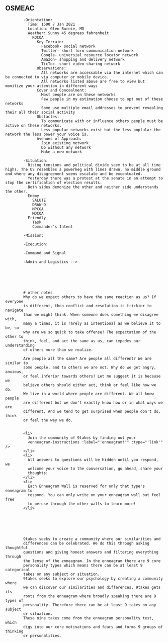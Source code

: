 ## OSMEAC
            -Orientation:
              Time: 1500 7 Jan 2021
              Location: Glen Burnie, MD
              Weather: Sunny 45 degrees fahrenheit
                KOCOA
                  Key Terrain:
                    Facebook- social network
                    Twitter- short form communication network
                    Google- universial resource locator network
                    Amazon- shopping and delivery network
                    TicToc- short video sharing network
                  Observations:
                    All networks are accessable via the internet which can be connected to via computer or mobile device.
                    All networks listed above are free to view but monitize your attention in different ways
                  Cover and Concealment:
                    Most people are on these networks
                    Few people in my estimation choose to opt out of these networks
                    Some use multiple email addresses to prevent revealing their all their social activity
                  Obstacles:
                    To communicate with or influence others people must be active on these networks.
                    Less popular networks exist but the less poplular the network the less power your voice is.
                  Avenues of Approach:
                    Join existing network
                    Do without any network
                    Make a new network

            -Situation:
              Rising tensions and political divide seem to be at all time highs. The US resembles a powerkeg with lines drawn, no middle ground and where any disagreement seems escalate and be excentuated.
              Yesterday there was a protest at the senate in an attempt to stop the certification of election results.
              Both sides demonize the other and neither side understands the other.
              Enemy
                SALUTE
                DRAW-D
                MPCOA
                MDCOA
              Friendly
                Task
                Commander's Intent

            -Mission:

            -Execution:

            -Command and Signal

            -Admin and Logistics -->






            # other notes
            Why do we expect others to have the same reaction as us? If everyone
            is different, then conflict and resolution is trickier to navigate
            than we might think. When someone does something we disagree with,
            many a times, it is rarely as intentional as we believe it to be, so
            why are we so quick to take offense? The expectation of the other to
            think, feel, and act the same as us, can impedes our understanding
            of others more than we realize.

            Are people all the same? Are people all different? We are similar to
            some people, and to others we are not. Why do we get angry, anxious,
            or feel inferior towards others? Let me suggest it is because we
            believe others should either act, think or feel like how we do.
            We live in a world where people are different. We all know people
            are different but we don't exactly know how or in what ways we are
            different. And we tend to get surprised when people don't do, think
            or feel the way we do.


            <li>
              Join the community of 9takes by finding out your
              <enneagram-instructions :label="'enneagram!'" :type="'link'" />
            </li>
            <li>
              All answers to questions will be hidden until you respond, we
              welcome your voice to the conversation, go ahead, share your
              thoughts!
            </li>
            <li>
              Each Enneagram Wall is reserved for only that type's enneagram to
              respond. You can only write on your enneagram wall but feel free
              to peruse through the other walls to learn more!
            </li>






            9takes seeks to create a community where our similarities and
            differences can be celebrated. We do this through asking thoughtful
            questions and giving honest answers and filtering everything through
            the lense of the enneagram. In the enneagram there are 9 core
            personality types which means there can be at least 9 categorical
            takes on any subject or situation.
            9takes seeks to explore our psychology by creating a community where
            we can discover our similarities and differences. 9takes gets its
            roots from the enneagram where broadly speaking there are 9 types of
            personality. Therefore there can be at least 9 takes on any subject
            or situation.
            These nine takes come from the enneagram personality test, which
            digs into our core motivations and fears and forms 9 groups of thinking
            or personalities.